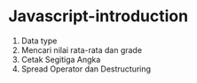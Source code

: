 # Javascript-introduction
1. Data type
2. Mencari nilai rata-rata dan grade
3. Cetak Segitiga Angka
4. Spread Operator dan Destructuring
